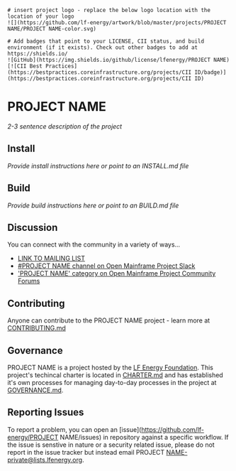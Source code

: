 ```gfm
# insert project logo - replace the below logo location with the location of your logo
![](https://github.com/lf-energy/artwork/blob/master/projects/PROJECT NAME/PROJECT NAME-color.svg)
```

```gfm
# Add badges that point to your LICENSE, CII status, and build environment (if it exists). Check out other badges to add at https://shields.io/
![GitHub](https://img.shields.io/github/license/lfenergy/PROJECT NAME)
[![CII Best Practices](https://bestpractices.coreinfrastructure.org/projects/CII ID/badge)](https://bestpractices.coreinfrastructure.org/projects/CII ID)
```

# PROJECT NAME

_2-3 sentence description of the project_

## Install

_Provide install instructions here or point to an INSTALL.md file_

## Build

_Provide build instructions here or point to an BUILD.md file_

## Discussion

You can connect with the community in a variety of ways...

- [LINK TO MAILING LIST](https://lists.lfenergy.org/g/xxxx-discussion)
- [#PROJECT NAME channel on Open Mainframe Project Slack](https://slack.lfenergy.org)
- ['PROJECT NAME' category on Open Mainframe Project Community Forums](https://community.lfenergy.org/)

## Contributing
Anyone can contribute to the PROJECT NAME project - learn more at [CONTRIBUTING.md](CONTRIBUTING.md)

## Governance
PROJECT NAME is a project hosted by the [LF Energy Foundation](https://lfenergy.org). This project's techincal charter is located in [CHARTER.md](CHARTER.md) and has established it's own processes for managing day-to-day processes in the project at [GOVERNANCE.md](GOVERNANCE.md).

## Reporting Issues
To report a problem, you can open an [issue](https://github.com/lf-energy/PROJECT NAME/issues) in repository against a specific workflow. If the issue is senstive in nature or a security related issue, please do not report in the issue tracker but instead email PROJECT NAME-private@lists.lfenergy.org.
